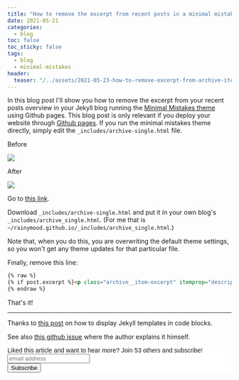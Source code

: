 ```yaml
---
title: "How to remove the excerpt from recent posts in a minimal mistakes blog" 
date: 2021-05-21
categories:
  - blog
toc: false
toc_sticky: false
tags:
  - blog
  - minimal-mistakes
header:
  teaser: "/../assets/2021-05-23-how-to-remove-excerpt-from-archive-item/thumbnail.png"
---
```


In this blog post I'll show you how to remove the excerpt from your recent posts overview in your Jekyll blog running the [Minimal Mistakes theme](https://mmistakes.github.io/minimal-mistakes/) using Github pages. This blog post is only relevant if you deploy your website through [Github pages](https://pages.github.com/). If you run the minimal mistakes theme directly, simply edit the `_includes/archive-single.html` file. 

Before

![](/../assets/2021-05-23-how-to-remove-excerpt-from-archive-item/before.png)

After

![](/../assets/2021-05-23-how-to-remove-excerpt-from-archive-item/after.png)

Go to [this link](https://github.com/mmistakes/minimal-mistakes/blob/master/_includes/archive-single.html).

Download `_includes/archive-single.html` and put it in your own blog's `_includes/archive_single.html`. (For me that is `~/rainymood.github.io/_includes/archive_single.html`.)

Note that, when you do this, you are overwriting the default theme settings, so you won't get any theme updates for that particular file.

Finally, remove this line:

```html
{% raw %}
{% if post.excerpt %}<p class="archive__item-excerpt" itemprop="description">{{ post.excerpt | markdownify | strip_html | truncate: 160 }}</p>{% endif %}
{% endraw %}
```

That's it! 

---

Thanks to [this post](https://www.jasongaylord.com/blog/2020/05/31/displaying-liquid-templates-in-jekyll-code-blocks) on how to display Jekyll templates in code blocks.

See also [this github issue](https://github.com/mmistakes/minimal-mistakes/issues/2070) where the author explains it himself.

<!-- Begin Mailchimp Signup Form -->
<link href="//cdn-images.mailchimp.com/embedcode/horizontal-slim-10_7.css" rel="stylesheet" type="text/css">
<style type="text/css">
  #mc_embed_signup{background:#fff; clear:left; font:14px Helvetica,Arial,sans-serif; width:100%;}
  /* Add your own Mailchimp form style overrides in your site stylesheet or in this style block.
     We recommend moving this block and the preceding CSS link to the HEAD of your HTML file. */
</style>
<div id="mc_embed_signup">
<form action="https://gmail.us3.list-manage.com/subscribe/post?u=92fe86c389878585bc87837e8&amp;id=50543deff9" method="post" id="mc-embedded-subscribe-form" name="mc-embedded-subscribe-form" class="validate" target="_blank" novalidate>
    <div id="mc_embed_signup_scroll">
  <label for="mce-EMAIL">Liked this article and want to hear more? Join 53 others and subscribe!</label>
  <input type="email" value="" name="EMAIL" class="email" id="mce-EMAIL" placeholder="email address" required>
    <!-- real people should not fill this in and expect good things - do not remove this or risk form bot signups-->
    <div style="position: absolute; left: -5000px;" aria-hidden="true"><input type="text" name="b_92fe86c389878585bc87837e8_50543deff9" tabindex="-1" value=""></div>
    <div class="clear"><input type="submit" value="Subscribe" name="subscribe" id="mc-embedded-subscribe" class="button"></div>
    </div>
</form>
</div>
<!--End mc_embed_signup-->